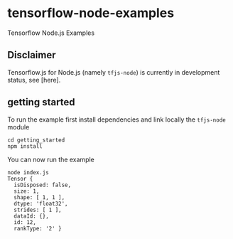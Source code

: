 # tensorflow-node-examples
Tensorflow Node.js Examples

## Disclaimer
Tensorflow.js for Node.js (namely `tfjs-node`) is currently in development status, see [here].

## getting started
To run the example first install dependencies and link locally the `tfjs-node` module
```
cd getting_started
npm install
```

You can now run the example
```
node index.js
Tensor {
  isDisposed: false,
  size: 1,
  shape: [ 1, 1 ],
  dtype: 'float32',
  strides: [ 1 ],
  dataId: {},
  id: 12,
  rankType: '2' }
```
